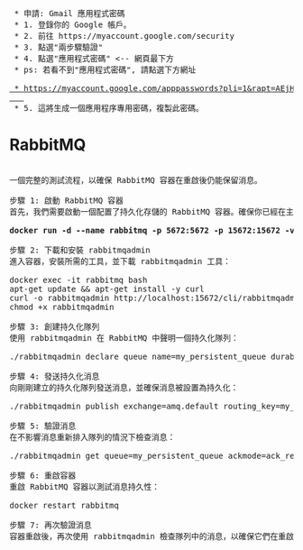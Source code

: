 <pre>
 * 申請: Gmail 應用程式密碼
 * 1. 登錄你的 Google 帳戶。
 * 2. 前往 https://myaccount.google.com/security
 * 3. 點選"兩步驟驗證"
 * 4. 點選"應用程式密碼" <-- 網頁最下方
 * ps: 若看不到"應用程式密碼", 請點選下方網址
   <a href="https://myaccount.google.com/apppasswords?pli=1&rapt=AEjHL4N4imft3Utjxqp0tmG-NW8zedKzQoKwtNqkPkUFd7BpnC6Se5HtNGnKDfzP3x5UpSPgyfjuEHAMNY27rVhsV0gOr33vN9s7IkYMr-EurprkV-L0mvE">
 * https://myaccount.google.com/apppasswords?pli=1&rapt=AEjHL4N4imft3Utjxqp0tmG-NW8zedKzQoKwtNqkPkUFd7BpnC6Se5HtNGnKDfzP3x5UpSPgyfjuEHAMNY27rVhsV0gOr33vN9s7IkYMr-EurprkV-L0mvE
   </a>  
 * 5. 這將生成一個應用程序專用密碼，複製此密碼。
</pre>

# RabbitMQ
<pre>   
一個完整的測試流程，以確保 RabbitMQ 容器在重啟後仍能保留消息。

步驟 1: 啟動 RabbitMQ 容器
首先，我們需要啟動一個配置了持久化存儲的 RabbitMQ 容器。確保你已經在主機上準備好了映射目錄 c:/rabbitmq_data。
<b>
docker run -d --name rabbitmq -p 5672:5672 -p 15672:15672 -v c:/rabbitmq_data:/var/lib/rabbitmq rabbitmq:3.13-management
</b>
步驟 2: 下載和安裝 rabbitmqadmin
進入容器，安裝所需的工具，並下載 rabbitmqadmin 工具：

docker exec -it rabbitmq bash
apt-get update && apt-get install -y curl
curl -o rabbitmqadmin http://localhost:15672/cli/rabbitmqadmin
chmod +x rabbitmqadmin

步驟 3: 創建持久化隊列
使用 rabbitmqadmin 在 RabbitMQ 中聲明一個持久化隊列：

./rabbitmqadmin declare queue name=my_persistent_queue durable=true

步驟 4: 發送持久化消息
向剛剛建立的持久化隊列發送消息，並確保消息被設置為持久化：

./rabbitmqadmin publish exchange=amq.default routing_key=my_persistent_queue payload="Hello, World!" properties='{"delivery_mode":2}'

步驟 5: 驗證消息
在不影響消息重新排入隊列的情況下檢查消息：

./rabbitmqadmin get queue=my_persistent_queue ackmode=ack_requeue_true

步驟 6: 重啟容器
重啟 RabbitMQ 容器以測試消息持久性：

docker restart rabbitmq

步驟 7: 再次驗證消息
容器重啟後，再次使用 rabbitmqadmin 檢查隊列中的消息，以確保它們在重啟後仍然存在：
   
</pre>
